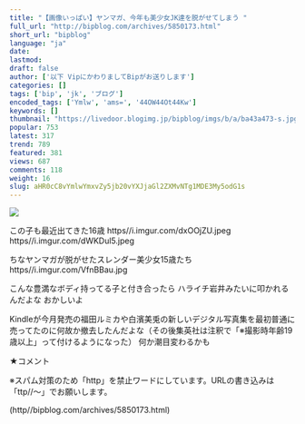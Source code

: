 ```yaml
---
title: "【画像いっぱい】ヤンマガ、今年も美少女JK達を脱がせてしまう "
full_url: "http://bipblog.com/archives/5850173.html"
short_url: "bipblog"
language: "ja"
date: 
lastmod: 
draft: false
author: ['以下 VipにかわりましてBipがお送りします']
categories: []
tags: ['bip', 'jk', 'ブログ']
encoded_tags: ['Ymlw', 'ams=', '44OW44Ot44Kw']
keywords: []
thumbnail: "https://livedoor.blogimg.jp/bipblog/imgs/b/a/ba43a473-s.jpg"
popular: 753
latest: 317
trend: 789
featured: 381
views: 687
comments: 118
weight: 16
slug: aHR0cC8vYmlwYmxvZy5jb20vYXJjaGl2ZXMvNTg1MDE3My5odG1s
---
```


![](https://livedoor.blogimg.jp/bipblog/imgs/b/a/ba43a473-s.jpg)

<div><p>この子も最近出てきた16歳 https//i.imgur.com/dxOOjZU.jpeg https//i.imgur.com/dWKDul5.jpeg</p><p>ちなヤンマガが脱がせたスレンダー美少女15歳たち https//i.imgur.com/VfnBBau.jpg</p><p>こんな豊満なボディ持ってる子と付き合ったら ハライチ岩井みたいに叩かれるんだよな おかしいよ</p><p>Kindleが今月発売の福田ルミカや白濱美兎の新しいデジタル写真集を最初普通に売ってたのに何故か撤去したんだよな（その後集英社は注釈で「※撮影時年齢19歳以上」って付けるようになった） 何か潮目変わるかも</p><p class='meiryo'>★コメント</p><p class='center'><p class='kyakuchu center'>※スパム対策のため「http」を禁止ワードにしています。URLの書き込みは「ttp//～」でお願いします。</p></p> </div>

(http//bipblog.com/archives/5850173.html)

